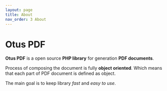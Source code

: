 ```yaml
---
layout: page
title: About
nav_order: 3 About
---
```


# Otus PDF

__Otus PDF__ is a open source __PHP library__ for generation __PDF documents__.

Process of composing the document is fully __object oriented__. Which means that each part of PDF document is defined as object.

The main goal is to keep library *fast* and *easy to use*.
